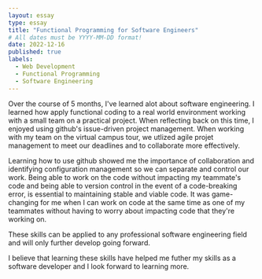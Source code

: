 ```yaml
---
layout: essay
type: essay
title: "Functional Programming for Software Engineers"
# All dates must be YYYY-MM-DD format!
date: 2022-12-16
published: true
labels:
  - Web Development
  - Functional Programming
  - Software Engineering
---
```


Over the course of 5 months, I've learned alot about software engineering. I learned how apply functional coding to a real world environment working with a small team on a practical project. When reflecting back on this time, I enjoyed using github's issue-driven project management. When working with my team on the virtual campus tour, we utlized agile projet management to meet our deadlines and to collaborate more effectively. 

Learning how to use github showed me the importance of collaboration and identifying configuration management so we can separate and control our work. Being able to work on the code without impacting my teammate's code and being able to version control in the event of a code-breaking error, is essential to maintaining stable and viable code. It was game-changing for me when I can work on code at the same time as one of my teammates without having to worry about impacting code that they're working on.

These skills can be applied to any professional software engineering field and will only further develop going forward.  

I believe that learning these skills have helped me futher my skills as a software developer and I look forward to learning more.
